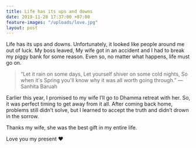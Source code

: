 ```yaml
---
title: Life has its ups and downs
date: 2019-11-28 17:37:00 +07:00
feature-images: "/uploads/love.jpg"
layout: post
---
```


Life has its ups and downs. Unfortunately, it looked like people around me out of luck. My boss leaved, My wife got in an accident and I had to break my piggy bank for some reason. Even so, no matter what happens, life must go on.

> “Let it rain on some days,
Let yourself shiver on some cold nights,
So when it's Spring you'll know why it was all worth going through.”
― Sanhita Baruah

Earlier this year, I promised to my wife I’ll go to Dhamma retreat with her. So, it was perfect timing to get away from it all. After coming back home, problems still didn’t solve, but I learned to accept the truth and didn’t drown in the sorrow.

Thanks my wife, she was the best gift in my entire life.

Love you my present ❤️